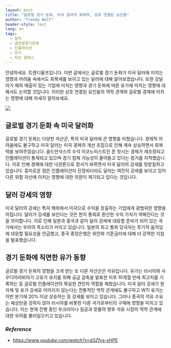 ```yaml
---
layout: post
title: "글로벌 경기 둔화, 미국 달러의 회복력, 상호 연결된 요인들"
author: "Trendy Wolf"
header-style: text
lang: en
tags:
  - 달러
  - 글로벌경기침체
  - 인플레이션
  - 유가
  - 자산 클래스
---
```


안녕하세요. 트렌디울프입니다. 이번 글에서는 글로벌 경기 둔화가 미국 달러에 미치는 영향과 어려움 속에서도 회복세를 보이고 있는 달러에 대해 알아보겠습니다. 또한 강달러가 해외 매출이 있는 기업에 미치는 영향과 경기 둔화에 따른 유가에 미치는 영향에 대해서도 논의할 것입니다. 이러한 상호 연결된 요인들의 역학 관계와 글로벌 경제에 미치는 영향에 대해 자세히 알아보세요.

<img
    src="https://i.ytimg.com/vi/d3Zfvs-xHPE/hqdefault.jpg"
/>


## 글로벌 경기 둔화 속 미국 달러화
글로벌 경기 둔화는 다양한 자산군, 특히 미국 달러에 큰 영향을 미쳤습니다. 경제적 어려움에도 불구하고 미국 달러는 미국 경제의 개선 조짐으로 인해 계속 상승하면서 회복력을 보여주었습니다. 골드만삭스의 수석 이코노미스트인 존 핫시는 경제가 재조정되고 인플레이션이 통제되고 있으며 경기 침체 가능성이 줄어들고 있다는 증거를 지적했습니다. 이로 인해 경제에 대한 낙관론으로 정서가 바뀌면서 미국 달러의 강세를 뒷받침하고 있습니다. 흥미로운 점은 인플레이션이 진정되더라도 달러는 여전히 강세를 보이고 있어 다른 위험 자산에 미치는 영향에 대한 의문이 제기되고 있다는 것입니다.

## 달러 강세의 영향
미국 달러의 강세는 특히 해외에서 미국으로 수익을 창출하는 기업에게 광범위한 영향을 미칩니다. 달러가 강세를 보인다는 것은 현지 통화로 환산한 수익 가치가 약해진다는 것을 의미합니다. 이로 인해 일본과 중국과 같이 달러 강세에 대응할 준비가 되어 있는 국가에서는 우려의 목소리가 커지고 있습니다. 일본의 최고 통화 당국자는 투기적 움직임에 대응할 필요성을 언급했고, 중국 중앙은행은 위안화 기준금리에 대해 더 강력한 지침을 발표했습니다.

## 경기 둔화에 직면한 유가 동향
글로벌 경기 둔화의 영향을 크게 받는 또 다른 자산군은 석유입니다. 유가는 러시아와 사우디아라비아가 고유가 유지를 위해 공급 감축을 발표한 이후 10개월 만에 최고치를 기록하는 등 글로벌 인플레이션의 확실한 견인차 역할을 해왔습니다. 미국 달러 강세가 원자재 및 유가 강세로 이어지지 않는다는 전통적인 역학 관계에도 불구하고 WTI 유가는 이번 분기에 20% 이상 상승하는 등 강세를 보이고 있습니다. 그러나 중국의 석유 수요는 예상만큼 강하지 않아 러시아를 비롯한 다른 국가로부터의 구매에 영향을 미치고 있습니다. 이는 현재 진행 중인 우크라이나 침공과 맞물려 향후 석유 시장의 역학 관계에 대한 우려를 불러일으키고 있습니다.


### _Reference_
- _https://www.youtube.com/watch?v=d3Zfvs-xHPE_

